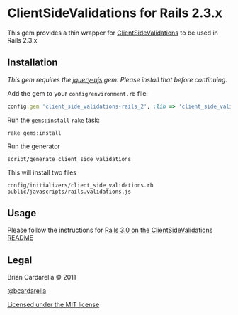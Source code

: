 # ClientSideValidations for Rails 2.3.x #

This gem provides a thin wrapper for [ClientSideValidations](https://github.com/bcardarella/client_side_validations) to be used in Rails 2.3.x

## Installation ##

*This gem requires the [jquery-ujs](https://github.com/rails/jquery-ujs) gem. Please install that before continuing.*

Add the gem to your `config/environment.rb` file:

```ruby
config.gem 'client_side_validations-rails_2', :lib => 'client_side_validations/rails_2'
```

Run the `gems:install` `rake` task:

```
rake gems:install
```

Run the generator

```
script/generate client_side_validations
```

This will install two files

```
config/initializers/client_side_validations.rb
public/javascripts/rails.validations.js
```

## Usage ##

Please follow the instructions for [Rails 3.0 on the ClientSideValidations README](https://github.com/bcardarella/client_side_validations)

## Legal ##

Brian Cardarella &copy; 2011

[@bcardarella](http://twitter.com/bcardarella)

[Licensed under the MIT license](http://www.opensource.org/licenses/mit-license.php)

